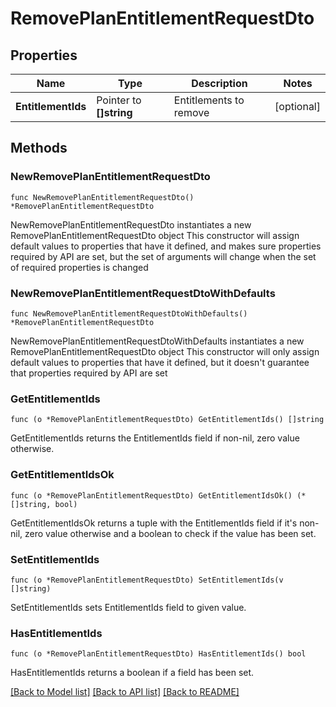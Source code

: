 # RemovePlanEntitlementRequestDto

## Properties

Name | Type | Description | Notes
------------ | ------------- | ------------- | -------------
**EntitlementIds** | Pointer to **[]string** | Entitlements to remove | [optional] 

## Methods

### NewRemovePlanEntitlementRequestDto

`func NewRemovePlanEntitlementRequestDto() *RemovePlanEntitlementRequestDto`

NewRemovePlanEntitlementRequestDto instantiates a new RemovePlanEntitlementRequestDto object
This constructor will assign default values to properties that have it defined,
and makes sure properties required by API are set, but the set of arguments
will change when the set of required properties is changed

### NewRemovePlanEntitlementRequestDtoWithDefaults

`func NewRemovePlanEntitlementRequestDtoWithDefaults() *RemovePlanEntitlementRequestDto`

NewRemovePlanEntitlementRequestDtoWithDefaults instantiates a new RemovePlanEntitlementRequestDto object
This constructor will only assign default values to properties that have it defined,
but it doesn't guarantee that properties required by API are set

### GetEntitlementIds

`func (o *RemovePlanEntitlementRequestDto) GetEntitlementIds() []string`

GetEntitlementIds returns the EntitlementIds field if non-nil, zero value otherwise.

### GetEntitlementIdsOk

`func (o *RemovePlanEntitlementRequestDto) GetEntitlementIdsOk() (*[]string, bool)`

GetEntitlementIdsOk returns a tuple with the EntitlementIds field if it's non-nil, zero value otherwise
and a boolean to check if the value has been set.

### SetEntitlementIds

`func (o *RemovePlanEntitlementRequestDto) SetEntitlementIds(v []string)`

SetEntitlementIds sets EntitlementIds field to given value.

### HasEntitlementIds

`func (o *RemovePlanEntitlementRequestDto) HasEntitlementIds() bool`

HasEntitlementIds returns a boolean if a field has been set.


[[Back to Model list]](../README.md#documentation-for-models) [[Back to API list]](../README.md#documentation-for-api-endpoints) [[Back to README]](../README.md)


